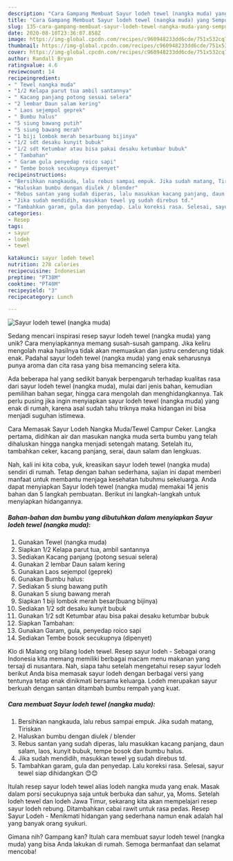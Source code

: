 ```yaml
---
description: "Cara Gampang Membuat Sayur lodeh tewel (nangka muda) yang Sempurna"
title: "Cara Gampang Membuat Sayur lodeh tewel (nangka muda) yang Sempurna"
slug: 135-cara-gampang-membuat-sayur-lodeh-tewel-nangka-muda-yang-sempurna
date: 2020-08-10T23:36:07.858Z
image: https://img-global.cpcdn.com/recipes/c960948233dd6cde/751x532cq70/sayur-lodeh-tewel-nangka-muda-foto-resep-utama.jpg
thumbnail: https://img-global.cpcdn.com/recipes/c960948233dd6cde/751x532cq70/sayur-lodeh-tewel-nangka-muda-foto-resep-utama.jpg
cover: https://img-global.cpcdn.com/recipes/c960948233dd6cde/751x532cq70/sayur-lodeh-tewel-nangka-muda-foto-resep-utama.jpg
author: Randall Bryan
ratingvalue: 4.6
reviewcount: 14
recipeingredient:
- " Tewel nangka muda"
- "1/2 Kelapa parut tua ambil santannya"
- " Kacang panjang potong sesuai selera"
- "2 lembar Daun salam kering"
- " Laos sejempol geprek"
- " Bumbu halus"
- "5 siung bawang putih"
- "5 siung bawang merah"
- "1 biji lombok merah besarbuang bijinya"
- "1/2 sdt desaku kunyit bubuk"
- "1/2 sdt Ketumbar atau bisa pakai desaku ketumbar bubuk"
- " Tambahan"
- " Garam gula penyedap roico sapi"
- " Tembe bosok secukupnya dipenyet"
recipeinstructions:
- "Bersihkan nangkauda, lalu rebus sampai empuk. Jika sudah matang, Tiriskan"
- "Haluskan bumbu dengan diulek / blender"
- "Rebus santan yang sudah diperas, lalu masukkan kacang panjang, daun salam, laos, kunyit bubuk, tempe bosok dan bumbu halus."
- "Jika sudah mendidih, masukkan tewel yg sudah direbus td."
- "Tambahkan garam, gula dan penyedap. Lalu koreksi rasa. Selesai, sayur tewel siap dihidangkan 😊😊"
categories:
- Resep
tags:
- sayur
- lodeh
- tewel

katakunci: sayur lodeh tewel 
nutrition: 278 calories
recipecuisine: Indonesian
preptime: "PT38M"
cooktime: "PT40M"
recipeyield: "3"
recipecategory: Lunch

---
```



![Sayur lodeh tewel (nangka muda)](https://img-global.cpcdn.com/recipes/c960948233dd6cde/751x532cq70/sayur-lodeh-tewel-nangka-muda-foto-resep-utama.jpg)

Sedang mencari inspirasi resep sayur lodeh tewel (nangka muda) yang unik? Cara menyiapkannya memang susah-susah gampang. Jika keliru mengolah maka hasilnya tidak akan memuaskan dan justru cenderung tidak enak. Padahal sayur lodeh tewel (nangka muda) yang enak seharusnya punya aroma dan cita rasa yang bisa memancing selera kita.

Ada beberapa hal yang sedikit banyak berpengaruh terhadap kualitas rasa dari sayur lodeh tewel (nangka muda), mulai dari jenis bahan, kemudian pemilihan bahan segar, hingga cara mengolah dan menghidangkannya. Tak perlu pusing jika ingin menyiapkan sayur lodeh tewel (nangka muda) yang enak di rumah, karena asal sudah tahu triknya maka hidangan ini bisa menjadi suguhan istimewa.

Cara Memasak Sayur Lodeh Nangka Muda/Tewel Campur Ceker. Langka pertama, didihkan air dan masukan nangka muda serta bumbu yang telah dihaluskan hingga nangka menjadi setengah matang. Setelah itu, tambahkan ceker, kacang panjang, serai, daun salam dan lengkuas.


Nah, kali ini kita coba, yuk, kreasikan sayur lodeh tewel (nangka muda) sendiri di rumah. Tetap dengan bahan sederhana, sajian ini dapat memberi manfaat untuk membantu menjaga kesehatan tubuhmu sekeluarga. Anda dapat menyiapkan Sayur lodeh tewel (nangka muda) memakai 14 jenis bahan dan 5 langkah pembuatan. Berikut ini langkah-langkah untuk menyiapkan hidangannya.

<!--inarticleads1-->

##### Bahan-bahan dan bumbu yang dibutuhkan dalam menyiapkan Sayur lodeh tewel (nangka muda):

1. Gunakan  Tewel (nangka muda)
1. Siapkan 1/2 Kelapa parut tua, ambil santannya
1. Sediakan  Kacang panjang (potong sesuai selera)
1. Gunakan 2 lembar Daun salam kering
1. Gunakan  Laos sejempol (geprek)
1. Gunakan  Bumbu halus:
1. Sediakan 5 siung bawang putih
1. Gunakan 5 siung bawang merah
1. Siapkan 1 biji lombok merah besar(buang bijinya)
1. Sediakan 1/2 sdt desaku kunyit bubuk
1. Gunakan 1/2 sdt Ketumbar atau bisa pakai desaku ketumbar bubuk
1. Siapkan  Tambahan:
1. Gunakan  Garam, gula, penyedap roico sapi
1. Sediakan  Tembe bosok secukupnya (dipenyet)


Klo di Malang org bilang lodeh tewel. Resep sayur lodeh - Sebagai orang Indonesia kita memang memiliki berbagai macam menu makanan yang tersaji di nusantara. Nah, siapa tahu setelah mengetahui resep sayur lodeh berikut Anda bisa memasak sayur lodeh dengan berbagai versi yang tentunya tetap enak dinikmati bersama keluarga. Lodeh merupakan sayur berkuah dengan santan ditambah bumbu rempah yang kuat. 

<!--inarticleads2-->

##### Cara membuat Sayur lodeh tewel (nangka muda):

1. Bersihkan nangkauda, lalu rebus sampai empuk. Jika sudah matang, Tiriskan
1. Haluskan bumbu dengan diulek / blender
1. Rebus santan yang sudah diperas, lalu masukkan kacang panjang, daun salam, laos, kunyit bubuk, tempe bosok dan bumbu halus.
1. Jika sudah mendidih, masukkan tewel yg sudah direbus td.
1. Tambahkan garam, gula dan penyedap. Lalu koreksi rasa. Selesai, sayur tewel siap dihidangkan 😊😊


Itulah resep sayur lodeh tewel alias lodeh nangka muda yang enak. Masak dalam porsi secukupnya saja untuk berbuka dan sahur, ya, Moms. Setelah lodeh tewel dan lodeh Jawa Timur, sekarang kita akan mempelajari resep sayur lodeh rebung. Ditambahkan cabai rawit untuk rasa pedas. Resep Sayur Lodeh - Menikmati hidangan yang sederhana namun enak adalah hal yang banyak orang syukuri. 

Gimana nih? Gampang kan? Itulah cara membuat sayur lodeh tewel (nangka muda) yang bisa Anda lakukan di rumah. Semoga bermanfaat dan selamat mencoba!
